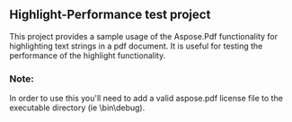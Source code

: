 ﻿## Highlight-Performance test project
This project provides a sample usage of the Aspose.Pdf functionality for highlighting text strings in a pdf document.  It is useful for testing the performance of the highlight functionality.

### Note:
In order to use this you'll need to add a valid aspose.pdf license file to the executable directory (ie \bin\debug).